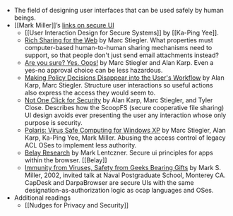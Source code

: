 - The field of designing user interfaces that can be used safely by human beings.
- [[Mark Miller]]’s [links on secure UI](http://wiki.erights.org/wiki/Documentation#User_Interface)
    - [[User Interaction Design for Secure Systems]] by [[Ka-Ping Yee]].
    - [Rich Sharing for the Web](http://www.hpl.hp.com/techreports/2009/HPL-2009-169.html) by Marc Stiegler. What properties must computer-based human-to-human sharing mechanisms need to support, so that people don't just send email attachments instead?
    - [Are you sure? Yes. Oops!](http://www.hpl.hp.com/techreports/2011/HPL-2011-96.html) by Marc Stiegler and Alan Karp. Even a yes-no approval choice can be less hazardous.
    - [Making Policy Decisions Disappear into the User's Workflow](http://www.hpl.hp.com/techreports/2009/HPL-2009-341.html) by Alan Karp, Marc Stiegler. Structure user interactions so useful actions also express the access they would seem to.
    - [Not One Click for Security](http://www.hpl.hp.com/techreports/2009/HPL-2009-53.html) by Alan Karp, Marc Stiegler, and Tyler Close. Describes how the ScoopFS (secure cooperative file sharing) UI design avoids ever presenting the user any interaction whose only purpose is security.
    - [Polaris: Virus Safe Computing for Windows XP](http://www.hpl.hp.com/techreports/2004/HPL-2004-221.html) by Marc Stiegler, Alan Karp, Ka-Ping Yee, Mark Miller. Abusing the access control of legacy ACL OSes to implement less authority.
    - [Belay Research](https://sites.google.com/site/belayresearchproject/) by Mark Lentczner. Secure ui principles for apps within the browser. [[Belay]]
    - [Immunity from Viruses, Safety from Geeks Bearing Gifts](https://www.youtube.com/watch?v=KoM_aCuFk1w&list=PLKr-mvz8uvUgybLg53lgXSeLOp4BiwvB2) by Mark S. Miller, 2002, invited talk at Naval Postgraduate School, Monterey CA. CapDesk and DarpaBrowser are secure UIs with the same designation-as-authorization logic as ocap languages and OSes.
- Additional readings
    - [[Nudges for Privacy and Security]]
